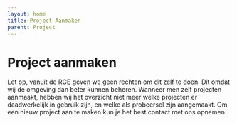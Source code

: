 ```yaml
---
layout: home
title: Project Aanmaken
parent: Project
---
```


# Project aanmaken
Let op, vanuit de RCE geven we geen rechten om dit zelf te doen. Dit omdat wij de omgeving dan beter kunnen beheren. Wanneer men zelf projecten aanmaakt, hebben wij het overzicht niet meer welke projecten er daadwerkelijk in gebruik zijn, en welke als probeersel zijn aangemaakt. Om een nieuw project aan te maken kun je het best contact met ons opnemen. 
